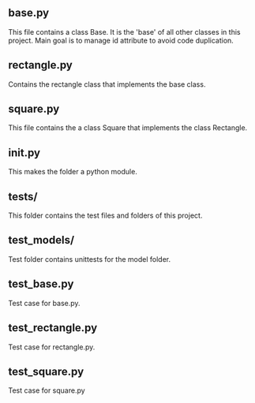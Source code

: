 ## base.py
This file contains a class Base. It is the 'base' of all other classes in this project. Main goal is to manage id attribute to avoid code duplication.

## rectangle.py
Contains the rectangle class that implements the base class.

## square.py
This file contains the a class Square that implements the class Rectangle.

## init.py
This makes the folder a python module.

## tests/
This folder contains the test files and folders of this project.

## test_models/
Test folder contains unittests for the model folder.

## test_base.py
Test case for base.py.

## test_rectangle.py
Test case for rectangle.py.

## test_square.py
Test case for square.py
